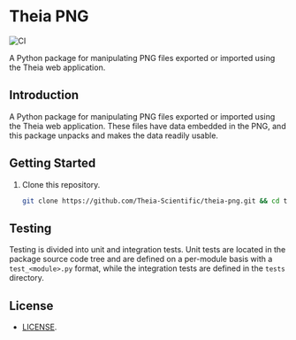 # Theia PNG

![CI](https://github.com/Theia-Scientific/theia-png/actions/workflows/python-package.yml/badge.svg)

A Python package for manipulating PNG files exported or imported using the 
Theia web application.

## Introduction

A Python package for manipulating PNG files exported or imported using the 
Theia web application. These files have data embedded in the PNG, and this 
package unpacks and makes the data readily usable.

## Getting Started

1. Clone this repository.

   ```sh
   git clone https://github.com/Theia-Scientific/theia-png.git && cd theia-png
   ```

## Testing

Testing is divided into unit and integration tests. Unit tests are located in
the package source code tree and are defined on a per-module basis with a
`test_<module>.py` format, while the integration tests are defined in the
`tests` directory.

## License

- [LICENSE](https://github.com/Theia-Scientific/theia-png/blob/main/LICENSE).
